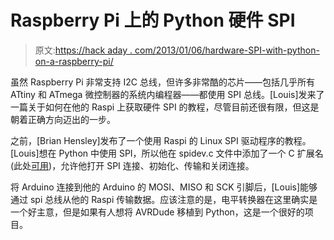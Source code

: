 # Raspberry Pi 上的 Python 硬件 SPI

> 原文:[https://hack aday . com/2013/01/06/hardware-SPI-with-python-on-a-raspberry-pi/](https://hackaday.com/2013/01/06/hardware-spi-with-python-on-a-raspberry-pi/)

虽然 Raspberry Pi 非常支持 I2C 总线，但许多非常酷的芯片——包括几乎所有 ATtiny 和 ATmega 微控制器的系统内编程器——都使用 SPI 总线。[Louis]发来了一篇关于如何在他的 Raspi 上获取硬件 SPI 的教程，尽管目前还很有限，但这是朝着正确方向迈出的一步。

之前，[Brian Hensley]发布了一个使用 Raspi 的 Linux SPI 驱动程序的教程。[Louis]想在 Python 中使用 SPI，所以他在 spidev.c 文件中添加了一个 C 扩展名(此处[可用](https://github.com/lthiery/SPI-Py))，允许他打开 SPI 连接、初始化、传输和关闭连接。

将 Arduino 连接到他的 Arduino 的 MOSI、MISO 和 SCK 引脚后，[Louis]能够通过 spi 总线从他的 Raspi 传输数据。应该注意的是，电平转换器在这里确实是一个好主意，但是如果有人想将 AVRDude 移植到 Python，这是一个很好的项目。
